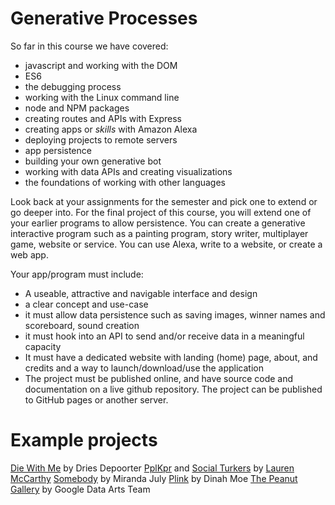 # Generative Processes

So far in this course we have covered:

* javascript and working with the DOM
* ES6
* the debugging process
* working with the Linux command line
* node and NPM packages
* creating routes and APIs with Express
* creating apps or *skills* with Amazon Alexa
* deploying projects to remote servers
* app persistence
* building your own generative bot
* working with data APIs and creating visualizations
* the foundations of working with other languages

Look back at your assignments for the semester and pick one to extend or go deeper into. For the final project of this course, you will extend one of your earlier programs to allow persistence. You can create a generative interactive program such as a painting program, story writer, multiplayer game, website or service. You can use Alexa, write to a website, or create a web app.

Your app/program must include:
* A useable, attractive and navigable interface and design
* a clear concept and use-case
* it must allow data persistence such as saving images, winner names and scoreboard, sound creation
* it must hook into an API to send and/or receive data in a meaningful capacity
* It must have a dedicated website with landing (home) page, about, and credits and a way to launch/download/use the application
* The project must be published online, and have source code and documentation on a live github repository. The project can be published to GitHub pages or another server.

# Example projects

[Die With Me](https://www.youtube.com/watch?v=XV5z1PRmwU4) by Dries Depoorter
[PplKpr](http://pplkpr.com/) and [Social Turkers](http://lauren-mccarthy.com/Social-Turkers) by [Lauren McCarthy](http://http://lauren-mccarthy.com/)
[Somebody](http://somebodyapp.com/) by Miranda July
[Plink](http://labs.dinahmoe.com/plink/) by Dinah Moe
[The Peanut Gallery](https://www.peanutgalleryfilms.com/) by Google Data Arts Team
